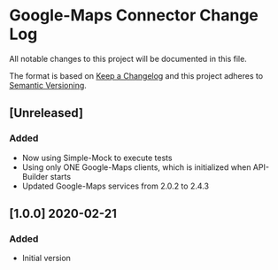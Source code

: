 # Google-Maps Connector Change Log
All notable changes to this project will be documented in this file.

The format is based on [Keep a Changelog](http://keepachangelog.com/)
and this project adheres to [Semantic Versioning](http://semver.org/).

## [Unreleased]
### Added
- Now using Simple-Mock to execute tests
- Using only ONE Google-Maps clients, which is initialized when API-Builder starts
- Updated Google-Maps services from 2.0.2 to 2.4.3

## [1.0.0] 2020-02-21
### Added
- Initial version

